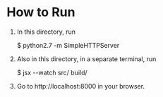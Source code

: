 # How to Run

1. In this directory, run

    $ python2.7 -m SimpleHTTPServer

2. Also in this directory, in a separate terminal, run

    $ jsx --watch src/ build/

3. Go to http://localhost:8000 in your browser.